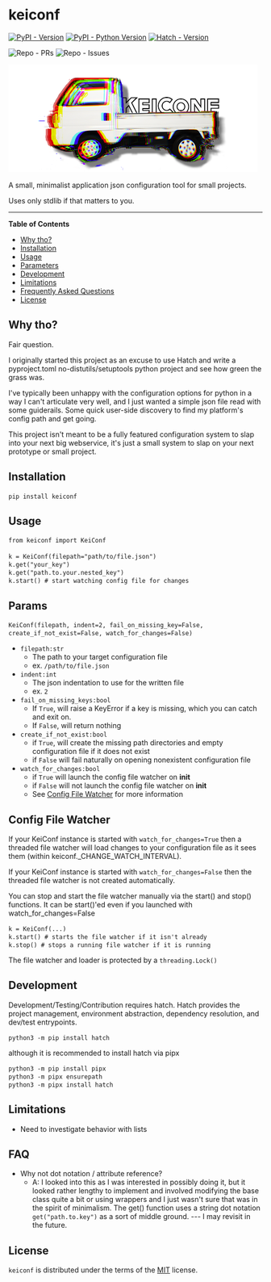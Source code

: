 # keiconf

[![PyPI - Version](https://img.shields.io/pypi/v/keiconf.svg)](https://pypi.org/project/keiconf)
[![PyPI - Python Version](https://img.shields.io/pypi/pyversions/keiconf.svg)](https://pypi.org/project/keiconf)
[![Hatch - Version](https://img.shields.io/badge/hatch-1.6.3-success)](https://github.com/pypa/hatch)

![Repo - PRs](https://img.shields.io/github/issues-pr-raw/asciifaceman/keiconf)
![Repo - Issues](https://img.shields.io/github/issues-raw/asciifaceman/keiconf)

![keiconf](static/logo.png)

A small, minimalist application json configuration tool for small projects.

Uses only stdlib if that matters to you.

-----

**Table of Contents**

- [Why tho?](#why-tho)
- [Installation](#installation)
- [Usage](#usage)
- [Parameters](#params)
- [Development](#development)
- [Limitations](#limitations)
- [Frequently Asked Questions](#faq)
- [License](#license)

## Why tho?
Fair question.

I originally started this project as an excuse to use Hatch and write a pyproject.toml no-distutils/setuptools python project and see how green the grass was.

I've typically been unhappy with the configuration options for python in a way I can't articulate very well, and I just wanted a simple json file read with some guiderails. Some quick user-side discovery to find my platform's config path and get going.

This project isn't meant to be a fully featured configuration system to slap into your next big webservice, it's just a small system to slap on your next prototype or small project. 

## Installation

```console
pip install keiconf
```

## Usage

```
from keiconf import KeiConf

k = KeiConf(filepath="path/to/file.json")
k.get("your_key")
k.get("path.to.your.nested_key")
k.start() # start watching config file for changes

```

## Params

```
KeiConf(filepath, indent=2, fail_on_missing_key=False, create_if_not_exist=False, watch_for_changes=False)
```

* `filepath:str`
    * The path to your target configuration file
    * ex. `/path/to/file.json`
* `indent:int`
    * The json indentation to use for the written file
    * ex. `2`
* `fail_on_missing_keys:bool`
    * If `True`, will raise a KeyError if a key is missing, which you can catch and exit on.
    * If `False`, will return nothing
* `create_if_not_exist:bool`
    * if `True`, will create the missing path directories and empty configuration file if it does not exist
    * if `False` will fail naturally on opening nonexistent configuration file
* `watch_for_changes:bool`
    * if `True` will launch the config file watcher on __init__ 
    * if `False` will not launch the config file watcher on __init__
    * See [Config File Watcher](#config-file-watcher) for more information

## Config File Watcher
If your KeiConf instance is started with `watch_for_changes=True` then a threaded file watcher will load changes to your configuration file as it sees them (within keiconf._CHANGE_WATCH_INTERVAL).

If your KeiConf instance is started with `watch_for_changes=False` then the threaded file watcher is not created automatically.

You can stop and start the file watcher manually via the start() and stop() functions. It can be start()'ed even if you launched with watch_for_changes=False

```
k = KeiConf(...)
k.start() # starts the file watcher if it isn't already
k.stop() # stops a running file watcher if it is running
```

The file watcher and loader is protected by a `threading.Lock()`

## Development
Development/Testing/Contribution requires hatch. Hatch provides the project management, environment abstraction, dependency resolution, and dev/test entrypoints. 

```
python3 -m pip install hatch
```

although it is recommended to install hatch via pipx

```
python3 -m pip install pipx
python3 -m pipx ensurepath
python3 -m pipx install hatch
```

## Limitations
* Need to investigate behavior with lists

## FAQ

* Why not dot notation / attribute reference?
    * A: I looked into this as I was interested in possibly doing it, but it looked rather lengthy to implement and involved modifying the base class quite a bit or using wrappers and I just wasn't sure that was in the spirit of minimalism. The get() function uses a string dot notation `get("path.to.key")` as a sort of middle ground. --- I may revisit in the future.

## License

`keiconf` is distributed under the terms of the [MIT](https://spdx.org/licenses/MIT.html) license.
